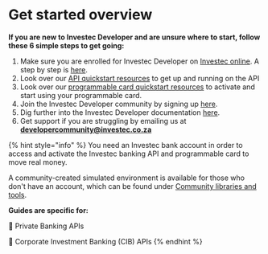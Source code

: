 # Get started overview

**If you are new to Investec Developer and are unsure where to start, follow these 6 simple steps to get going:**

1. Make sure you are enrolled for Investec Developer on [Investec online](https://login.secure.investec.com/wpaas). A step by step is [here](https://investec.gitbook.io/programmable-banking-community-wiki/get-started/self-enrollment-guide).
2. Look over our [API quickstart resources](https://investec.gitbook.io/programmable-banking-community-wiki/get-started/api-quick-start-guide) to get up and running on the API
3. Look over our [programmable card quickstart resources](https://investec.gitbook.io/programmable-banking-community-wiki/get-started/card-quick-start-guide) to activate and start using your programmable card.
4. Join the Investec Developer community by signing up [here](https://forms.office.com/r/dCUkWsvcxq).
5. Dig further into the Investec Developer documentation [here](https://developer.investec.com/za/home).
6. Get support if you are struggling by emailing us at **developercommunity@investec.co.za**

{% hint style="info" %}
You need an Investec bank account in order to access and activate the Investec banking API and programmable card to move real money.&#x20;

A community-created simulated environment is available for those who don't have an account, which can be found under [Community libraries and tools](https://investec.gitbook.io/programmable-banking-community-wiki/get-building/community-libraries-and-tools).



**Guides are specific for:**&#x20;

🏦 Private Banking APIs

&#x20;🧰 Corporate Investment Banking (CIB) APIs
{% endhint %}
